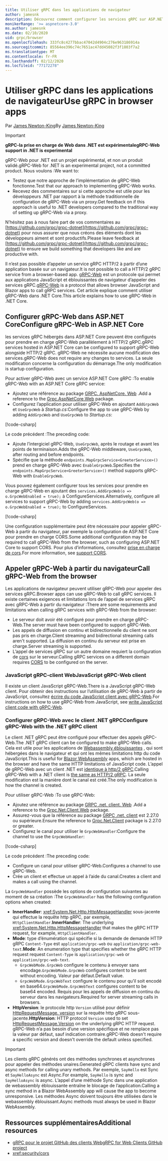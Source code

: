 ```yaml
---
title: Utiliser gRPC dans les applications de navigateur
author: jamesnk
description: Découvrez comment configurer les services gRPC sur ASP.NET Core à appeler à partir d’applications de navigateur à l’aide de gRPC-Web.
monikerRange: '>= aspnetcore-3.0'
ms.author: jamesnk
ms.date: 02/10/2020
uid: grpc/browser
ms.openlocfilehash: 333fc8c4277bbac47042d4904c276e963186914a
ms.sourcegitcommit: 85564ee396c74c7651ac47dd45082f3f1803f7a2
ms.translationtype: MT
ms.contentlocale: fr-FR
ms.lasthandoff: 02/12/2020
ms.locfileid: "77172278"
---
```

# <a name="use-grpc-in-browser-apps"></a><span data-ttu-id="cde17-103">Utiliser gRPC dans les applications de navigateur</span><span class="sxs-lookup"><span data-stu-id="cde17-103">Use gRPC in browser apps</span></span>

<span data-ttu-id="cde17-104">Par [James Newton-King](https://twitter.com/jamesnk)</span><span class="sxs-lookup"><span data-stu-id="cde17-104">By [James Newton-King](https://twitter.com/jamesnk)</span></span>

> [!IMPORTANT]
> <span data-ttu-id="cde17-105">**gRPC-la prise en charge de Web dans .NET est expérimentale**</span><span class="sxs-lookup"><span data-stu-id="cde17-105">**gRPC-Web support in .NET is experimental**</span></span>
>
> <span data-ttu-id="cde17-106">gRPC-Web pour .NET est un projet expérimental, et non un produit validé.</span><span class="sxs-lookup"><span data-stu-id="cde17-106">gRPC-Web for .NET is an experimental project, not a committed product.</span></span> <span data-ttu-id="cde17-107">Nous voulons :</span><span class="sxs-lookup"><span data-stu-id="cde17-107">We want to:</span></span>
>
> * <span data-ttu-id="cde17-108">Testez que notre approche de l’implémentation de gRPC-Web fonctionne.</span><span class="sxs-lookup"><span data-stu-id="cde17-108">Test that our approach to implementing gRPC-Web works.</span></span>
> * <span data-ttu-id="cde17-109">Recevez des commentaires sur si cette approche est utile pour les développeurs .NET par rapport à la méthode traditionnelle de configuration de gRPC-Web via un proxy.</span><span class="sxs-lookup"><span data-stu-id="cde17-109">Get feedback on if this approach is useful to .NET developers compared to the traditional way of setting up gRPC-Web via a proxy.</span></span>
>
> <span data-ttu-id="cde17-110">N’hésitez pas à nous faire part de vos commentaires au [https://github.com/grpc/grpc-dotnet](https://github.com/grpc/grpc-dotnet) pour nous assurer que nous créons des éléments dont les développeurs aiment et sont productifs.</span><span class="sxs-lookup"><span data-stu-id="cde17-110">Please leave feedback at [https://github.com/grpc/grpc-dotnet](https://github.com/grpc/grpc-dotnet) to ensure we build something that developers like and are productive with.</span></span>

<span data-ttu-id="cde17-111">Il n’est pas possible d’appeler un service gRPC HTTP/2 à partir d’une application basée sur un navigateur.</span><span class="sxs-lookup"><span data-stu-id="cde17-111">It is not possible to call a HTTP/2 gRPC service from a browser-based app.</span></span> <span data-ttu-id="cde17-112">[gRPC-Web](https://github.com/grpc/grpc/blob/master/doc/PROTOCOL-WEB.md) est un protocole qui permet aux applications JavaScript et éblouissantes de navigateur d’appeler des services gRPC.</span><span class="sxs-lookup"><span data-stu-id="cde17-112">[gRPC-Web](https://github.com/grpc/grpc/blob/master/doc/PROTOCOL-WEB.md) is a protocol that allows browser JavaScript and Blazor apps to call gRPC services.</span></span> <span data-ttu-id="cde17-113">Cet article explique comment utiliser gRPC-Web dans .NET Core.</span><span class="sxs-lookup"><span data-stu-id="cde17-113">This article explains how to use gRPC-Web in .NET Core.</span></span>

## <a name="configure-grpc-web-in-aspnet-core"></a><span data-ttu-id="cde17-114">Configurer gRPC-Web dans ASP.NET Core</span><span class="sxs-lookup"><span data-stu-id="cde17-114">Configure gRPC-Web in ASP.NET Core</span></span>

<span data-ttu-id="cde17-115">les services gRPC hébergés dans ASP.NET Core peuvent être configurés pour prendre en charge gRPC-Web parallèlement à HTTP/2 gRPC.</span><span class="sxs-lookup"><span data-stu-id="cde17-115">gRPC services hosted in ASP.NET Core can be configured to support gRPC-Web alongside HTTP/2 gRPC.</span></span> <span data-ttu-id="cde17-116">gRPC-Web ne nécessite aucune modification des services.</span><span class="sxs-lookup"><span data-stu-id="cde17-116">gRPC-Web does not require any changes to services.</span></span> <span data-ttu-id="cde17-117">La seule modification concerne la configuration du démarrage.</span><span class="sxs-lookup"><span data-stu-id="cde17-117">The only modification is startup configuration.</span></span>

<span data-ttu-id="cde17-118">Pour activer gRPC-Web avec un service ASP.NET Core gRPC :</span><span class="sxs-lookup"><span data-stu-id="cde17-118">To enable gRPC-Web with an ASP.NET Core gRPC service:</span></span>

* <span data-ttu-id="cde17-119">Ajoutez une référence au package [GRPC. AspNetCore. Web](https://www.nuget.org/packages/Grpc.AspNetCore.Web) .</span><span class="sxs-lookup"><span data-stu-id="cde17-119">Add a reference to the [Grpc.AspNetCore.Web](https://www.nuget.org/packages/Grpc.AspNetCore.Web) package.</span></span>
* <span data-ttu-id="cde17-120">Configurez l’application pour utiliser gRPC-Web en ajoutant `AddGrpcWeb` et `UseGrpcWeb` à *Startup.cs*:</span><span class="sxs-lookup"><span data-stu-id="cde17-120">Configure the app to use gRPC-Web by adding `AddGrpcWeb` and `UseGrpcWeb` to *Startup.cs*:</span></span>

[!code-csharp[](~/grpc/browser/sample/Startup.cs?name=snippet_1&highlight=10,14)]

<span data-ttu-id="cde17-121">Le code précédent :</span><span class="sxs-lookup"><span data-stu-id="cde17-121">The preceding code:</span></span>

* <span data-ttu-id="cde17-122">Ajoute l’intergiciel gRPC-Web, `UseGrpcWeb`, après le routage et avant les points de terminaison.</span><span class="sxs-lookup"><span data-stu-id="cde17-122">Adds the gRPC-Web middleware, `UseGrpcWeb`, after routing and before endpoints.</span></span>
* <span data-ttu-id="cde17-123">Spécifie que la méthode `endpoints.MapGrpcService<GreeterService>()` prend en charge gRPC-Web avec `EnableGrpcWeb`.</span><span class="sxs-lookup"><span data-stu-id="cde17-123">Specifies the `endpoints.MapGrpcService<GreeterService>()` method supports gRPC-Web with `EnableGrpcWeb`.</span></span> 

<span data-ttu-id="cde17-124">Vous pouvez également configurer tous les services pour prendre en charge gRPC-Web en ajoutant des `services.AddGrpcWeb(o => o.GrpcWebEnabled = true);` à ConfigureServices.</span><span class="sxs-lookup"><span data-stu-id="cde17-124">Alternatively, configure all services to support gRPC-Web by adding `services.AddGrpcWeb(o => o.GrpcWebEnabled = true);` to ConfigureServices.</span></span>

[!code-csharp[](~/grpc/browser/sample/AllServicesSupportExample_Startup.cs?name=snippet_1&highlight=6,13)]

<span data-ttu-id="cde17-125">Une configuration supplémentaire peut être nécessaire pour appeler gRPC-Web à partir du navigateur, par exemple la configuration de ASP.NET Core pour prendre en charge CORS.</span><span class="sxs-lookup"><span data-stu-id="cde17-125">Some additional configuration may be required to call gRPC-Web from the browser, such as configuring ASP.NET Core to support CORS.</span></span> <span data-ttu-id="cde17-126">Pour plus d’informations, consultez [prise en charge de cors](xref:security/cors).</span><span class="sxs-lookup"><span data-stu-id="cde17-126">For more information, see [support CORS](xref:security/cors).</span></span>

## <a name="call-grpc-web-from-the-browser"></a><span data-ttu-id="cde17-127">Appeler gRPC-Web à partir du navigateur</span><span class="sxs-lookup"><span data-stu-id="cde17-127">Call gRPC-Web from the browser</span></span>

<span data-ttu-id="cde17-128">Les applications de navigateur peuvent utiliser gRPC-Web pour appeler des services gRPC.</span><span class="sxs-lookup"><span data-stu-id="cde17-128">Browser apps can use gRPC-Web to call gRPC services.</span></span> <span data-ttu-id="cde17-129">Il existe certaines exigences et limitations lors de l’appel de services gRPC avec gRPC-Web à partir du navigateur :</span><span class="sxs-lookup"><span data-stu-id="cde17-129">There are some requirements and limitations when calling gRPC services with gRPC-Web from the browser:</span></span>

* <span data-ttu-id="cde17-130">Le serveur doit avoir été configuré pour prendre en charge gRPC-Web.</span><span class="sxs-lookup"><span data-stu-id="cde17-130">The server must have been configured to support gRPC-Web.</span></span>
* <span data-ttu-id="cde17-131">Les appels de diffusion en continu et bidirectionnelle du client ne sont pas pris en charge.</span><span class="sxs-lookup"><span data-stu-id="cde17-131">Client streaming and bidirectional streaming calls aren't supported.</span></span> <span data-ttu-id="cde17-132">La diffusion en continu du serveur est prise en charge.</span><span class="sxs-lookup"><span data-stu-id="cde17-132">Server streaming is supported.</span></span>
* <span data-ttu-id="cde17-133">L’appel de services gRPC sur un autre domaine requiert la configuration de [cors](xref:security/cors) sur le serveur.</span><span class="sxs-lookup"><span data-stu-id="cde17-133">Calling gRPC services on a different domain requires [CORS](xref:security/cors) to be configured on the server.</span></span>

### <a name="javascript-grpc-web-client"></a><span data-ttu-id="cde17-134">JavaScript gRPC-client Web</span><span class="sxs-lookup"><span data-stu-id="cde17-134">JavaScript gRPC-Web client</span></span>

<span data-ttu-id="cde17-135">Il existe un client JavaScript gRPC-Web.</span><span class="sxs-lookup"><span data-stu-id="cde17-135">There is a JavaScript gRPC-Web client.</span></span> <span data-ttu-id="cde17-136">Pour obtenir des instructions sur l’utilisation de gRPC-Web à partir de JavaScript, consultez [écrire du code JavaScript client avec gRPC-Web](https://github.com/grpc/grpc-web/tree/master/net/grpc/gateway/examples/helloworld#write-client-code).</span><span class="sxs-lookup"><span data-stu-id="cde17-136">For instructions on how to use gRPC-Web from JavaScript, see [write JavaScript client code with gRPC-Web](https://github.com/grpc/grpc-web/tree/master/net/grpc/gateway/examples/helloworld#write-client-code).</span></span>

### <a name="configure-grpc-web-with-the-net-grpc-client"></a><span data-ttu-id="cde17-137">Configurer gRPC-Web avec le client .NET gRPC</span><span class="sxs-lookup"><span data-stu-id="cde17-137">Configure gRPC-Web with the .NET gRPC client</span></span>

<span data-ttu-id="cde17-138">Le client .NET gRPC peut être configuré pour effectuer des appels gRPC-Web.</span><span class="sxs-lookup"><span data-stu-id="cde17-138">The .NET gRPC client can be configured to make gRPC-Web calls.</span></span> <span data-ttu-id="cde17-139">Cela est utile pour les applications de [Webassembly éblouissantes](xref:blazor/index#blazor-webassembly) , qui sont hébergées dans le navigateur et qui ont les mêmes limitations http du code JavaScript.</span><span class="sxs-lookup"><span data-stu-id="cde17-139">This is useful for [Blazor WebAssembly](xref:blazor/index#blazor-webassembly) apps, which are hosted in the browser and have the same HTTP limitations of JavaScript code.</span></span> <span data-ttu-id="cde17-140">L’appel de gRPC-Web avec un client .NET est [identique à http/2 gRPC](xref:grpc/client).</span><span class="sxs-lookup"><span data-stu-id="cde17-140">Calling gRPC-Web with a .NET client is [the same as HTTP/2 gRPC](xref:grpc/client).</span></span> <span data-ttu-id="cde17-141">La seule modification est la manière dont le canal est créé.</span><span class="sxs-lookup"><span data-stu-id="cde17-141">The only modification is how the channel is created.</span></span>

<span data-ttu-id="cde17-142">Pour utiliser gRPC-Web :</span><span class="sxs-lookup"><span data-stu-id="cde17-142">To use gRPC-Web:</span></span>

* <span data-ttu-id="cde17-143">Ajoutez une référence au package [GRPC .net. client. Web](https://www.nuget.org/packages/Grpc.Net.Client.Web) .</span><span class="sxs-lookup"><span data-stu-id="cde17-143">Add a reference to the [Grpc.Net.Client.Web](https://www.nuget.org/packages/Grpc.Net.Client.Web) package.</span></span>
* <span data-ttu-id="cde17-144">Assurez-vous que la référence au package [GRPC .net. client](https://www.nuget.org/packages/Grpc.Net.Client) est 2.27.0 ou supérieure.</span><span class="sxs-lookup"><span data-stu-id="cde17-144">Ensure the reference to [Grpc.Net.Client](https://www.nuget.org/packages/Grpc.Net.Client) package is 2.27.0 or greater.</span></span>
* <span data-ttu-id="cde17-145">Configurez le canal pour utiliser le `GrpcWebHandler`:</span><span class="sxs-lookup"><span data-stu-id="cde17-145">Configure the channel to use the `GrpcWebHandler`:</span></span>

[!code-csharp[](~/grpc/browser/sample/Handler.cs?name=snippet_1)]

<span data-ttu-id="cde17-146">Le code précédent :</span><span class="sxs-lookup"><span data-stu-id="cde17-146">The preceding code:</span></span>

* <span data-ttu-id="cde17-147">Configure un canal pour utiliser gRPC-Web.</span><span class="sxs-lookup"><span data-stu-id="cde17-147">Configures a channel to use gRPC-Web.</span></span>
* <span data-ttu-id="cde17-148">Crée un client et effectue un appel à l’aide du canal.</span><span class="sxs-lookup"><span data-stu-id="cde17-148">Creates a client and makes a call using the channel.</span></span>

<span data-ttu-id="cde17-149">La `GrpcWebHandler` possède les options de configuration suivantes au moment de sa création :</span><span class="sxs-lookup"><span data-stu-id="cde17-149">The `GrpcWebHandler` has the following configuration options when created:</span></span>

* <span data-ttu-id="cde17-150">**InnerHandler**: <xref:System.Net.Http.HttpMessageHandler> sous-jacente qui effectue la requête http gRPC, par exemple, `HttpClientHandler`.</span><span class="sxs-lookup"><span data-stu-id="cde17-150">**InnerHandler**: The underlying <xref:System.Net.Http.HttpMessageHandler> that makes the gRPC HTTP request, for example, `HttpClientHandler`.</span></span>
* <span data-ttu-id="cde17-151">**Mode**: type d’énumération qui spécifie si la demande de demande HTTP gRPC `Content-Type` est `application/grpc-web` ou `application/grpc-web-text`.</span><span class="sxs-lookup"><span data-stu-id="cde17-151">**Mode**: An enumeration type that specifies whether the gRPC HTTP request request `Content-Type` is `application/grpc-web` or `application/grpc-web-text`.</span></span>
    * <span data-ttu-id="cde17-152">`GrpcWebMode.GrpcWeb` configure le contenu à envoyer sans encodage.</span><span class="sxs-lookup"><span data-stu-id="cde17-152">`GrpcWebMode.GrpcWeb` configures content to be sent without encoding.</span></span> <span data-ttu-id="cde17-153">Valeur par défaut.</span><span class="sxs-lookup"><span data-stu-id="cde17-153">Default value.</span></span>
    * <span data-ttu-id="cde17-154">`GrpcWebMode.GrpcWebText` configure le contenu pour qu’il soit encodé en base64.</span><span class="sxs-lookup"><span data-stu-id="cde17-154">`GrpcWebMode.GrpcWebText` configures content to be base64 encoded.</span></span> <span data-ttu-id="cde17-155">Requis pour les appels de diffusion en continu du serveur dans les navigateurs.</span><span class="sxs-lookup"><span data-stu-id="cde17-155">Required for server streaming calls in browsers.</span></span>
* <span data-ttu-id="cde17-156">**HttpVersion**: le protocole http `Version` utilisé pour définir [HttpRequestMessage. version](xref:System.Net.Http.HttpRequestMessage.Version) sur la requête http gRPC sous-jacente.</span><span class="sxs-lookup"><span data-stu-id="cde17-156">**HttpVersion**: HTTP protocol `Version` used to set [HttpRequestMessage.Version](xref:System.Net.Http.HttpRequestMessage.Version) on the underlying gRPC HTTP request.</span></span> <span data-ttu-id="cde17-157">gRPC-Web n’a pas besoin d’une version spécifique et ne remplace pas la valeur par défaut, sauf indication contraire.</span><span class="sxs-lookup"><span data-stu-id="cde17-157">gRPC-Web doesn't require a specific version and doesn't override the default unless specified.</span></span>

> [!IMPORTANT]
> <span data-ttu-id="cde17-158">Les clients gRPC générés ont des méthodes synchrones et asynchrones pour appeler des méthodes unaires.</span><span class="sxs-lookup"><span data-stu-id="cde17-158">Generated gRPC clients have sync and async methods for calling unary methods.</span></span> <span data-ttu-id="cde17-159">Par exemple, `SayHello` est Sync et `SayHelloAsync` est Async.</span><span class="sxs-lookup"><span data-stu-id="cde17-159">For example, `SayHello` is sync and `SayHelloAsync` is async.</span></span> <span data-ttu-id="cde17-160">L’appel d’une méthode Sync dans une application de webassembly éblouissante entraîne le blocage de l’application.</span><span class="sxs-lookup"><span data-stu-id="cde17-160">Calling a sync method in a Blazor WebAssembly app will cause the app to become unresponsive.</span></span> <span data-ttu-id="cde17-161">Les méthodes Async doivent toujours être utilisées dans le webassembly éblouissant.</span><span class="sxs-lookup"><span data-stu-id="cde17-161">Async methods must always be used in Blazor WebAssembly.</span></span>

## <a name="additional-resources"></a><span data-ttu-id="cde17-162">Ressources supplémentaires</span><span class="sxs-lookup"><span data-stu-id="cde17-162">Additional resources</span></span>

* [<span data-ttu-id="cde17-163">gRPC pour le projet GitHub des clients Web</span><span class="sxs-lookup"><span data-stu-id="cde17-163">gRPC for Web Clients GitHub project</span></span>](https://github.com/grpc/grpc-web)
* <xref:security/cors>
